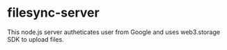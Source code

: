 # filesync-server

This node.js server autheticates user from Google and uses web3.storage SDK to upload files.
